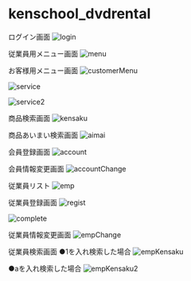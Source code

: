 # kenschool_dvdrental

ログイン画面
![login](https://user-images.githubusercontent.com/78636195/107896652-38870c80-6f7a-11eb-8839-fd9f7eaae07a.png)

従業員用メニュー画面
![menu](https://user-images.githubusercontent.com/78636195/107893384-3d45c380-6f6e-11eb-89ed-31682907071e.png)

お客様用メニュー画面
![customerMenu](https://user-images.githubusercontent.com/78636195/107893438-8c8bf400-6f6e-11eb-855e-0956fc6aa84a.png)

![service](https://user-images.githubusercontent.com/78636195/107893557-46836000-6f6f-11eb-9460-831ec310d6b4.png)

![service2](https://user-images.githubusercontent.com/78636195/107893560-4b481400-6f6f-11eb-8188-377d0f516d30.png)

商品検索画面
![kensaku](https://user-images.githubusercontent.com/78636195/107893453-ac231c80-6f6e-11eb-82fe-9e774a0ef2a7.png)

商品あいまい検索画面
![aimai](https://user-images.githubusercontent.com/78636195/107893630-97935400-6f6f-11eb-86b0-cc37af1cad69.png)

会員登録画面
![account](https://user-images.githubusercontent.com/78636195/107893628-96fabd80-6f6f-11eb-9b35-578340239a55.png)

会員情報変更画面
![accountChange](https://user-images.githubusercontent.com/78636195/107894117-e5a95700-6f71-11eb-8dbb-e629ef79fc03.png)

従業員リスト
![emp](https://user-images.githubusercontent.com/78636195/107893569-50a55e80-6f6f-11eb-9993-4aa77f52d4bd.png)

従業員登録画面
![regist](https://user-images.githubusercontent.com/78636195/107894106-e346fd00-6f71-11eb-820d-f2e037526781.png)

![complete](https://user-images.githubusercontent.com/78636195/107894108-e4782a00-6f71-11eb-9101-f5bc6ce21193.png)

従業員情報変更画面
![empChange](https://user-images.githubusercontent.com/78636195/107893575-5438e580-6f6f-11eb-8346-f380fc219100.png)

従業員検索画面
●1を入れ検索した場合
![empKensaku](https://user-images.githubusercontent.com/78636195/107894115-e510c080-6f71-11eb-95d5-b215cf9f0712.png)

●aを入れ検索した場合
![empKensaku2](https://user-images.githubusercontent.com/78636195/107894111-e4782a00-6f71-11eb-9f5a-c427cc5e833a.png)
